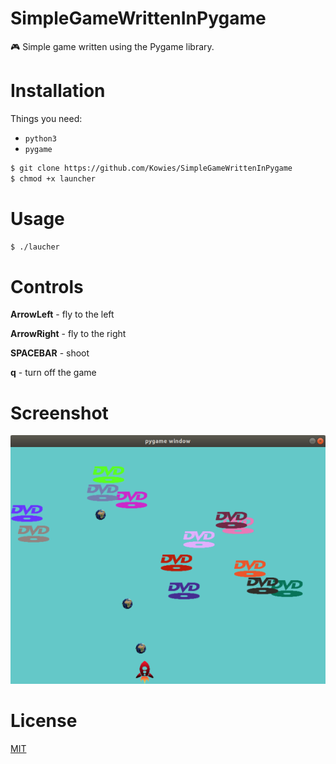 # SimpleGameWrittenInPygame
🎮 Simple game written using the Pygame library.


# Installation

Things you need:
- `python3`
- `pygame`

```sh
$ git clone https://github.com/Kowies/SimpleGameWrittenInPygame
$ chmod +x launcher
```

# Usage

```sh
$ ./laucher
```

# Controls

**ArrowLeft** - fly to the left

**ArrowRight** - fly to the right

**SPACEBAR** - shoot

**q** - turn off the game


# Screenshot
![Screenshot](screenshot.png "Screenshot from the game")


# License

[MIT](LICENSE)

